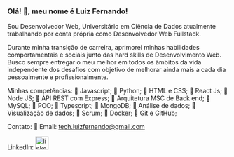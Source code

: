 ### Olá! 👋, meu nome é Luiz Fernando!

Sou Desenvolvedor Web, Universitário em Ciência de Dados atualmente trabalhando por conta própria como Desenvolvedor Web Fullstack.

Durante minha transição de carreira, aprimorei minhas habilidades comportamentais e sociais junto das hard skills de Desenvolvimento Web.
Busco sempre entregar o meu melhor em todos os âmbitos da vida independente dos desafios com objetivo de melhorar ainda mais a cada dia pessoalmente e profissionalmente.

Minhas competências:
🔹 Javascript;
🔹 Python;
🔹 HTML e CSS;
🔹 React Js;
🔹 Node JS;
🔹 API REST com Express;
🔹 Arquitetura MSC de Back end;
🔹 MySQL;
🔹 POO;
🔹 Typescript;
🔹 MongoDB;
🔹 Análise de dados;
🔹 Visualização de dados;
🔹 Scrum;
🔹 Docker;
🔹 Git e GitHub;

Contato:
🔸 Email: tech.luizfernando@gmail.com


LinkedIn: 
[<img src='https://cdn.icon-icons.com/icons2/99/PNG/512/linkedin_socialnetwork_17441.png' alt='linkedin' height='30'>](https://www.linkedin.com/in/nandorodrigues/)
